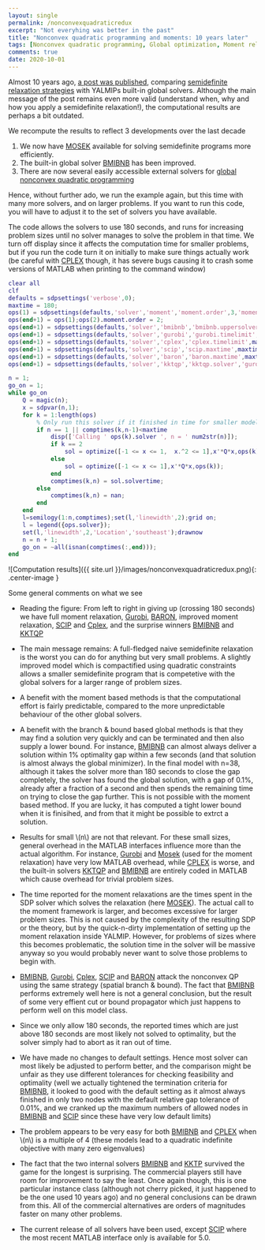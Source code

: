 ```yaml
---
layout: single
permalink: /nonconvexquadraticredux
excerpt: "Not everyhing was better in the past"
title: "Nonconvex quadratic programming and moments: 10 years later"
tags: [Nonconvex quadratic programming, Global optimization, Moment relaxations]
comments: true
date: 2020-10-01
---
```


Almost 10 years ago, [a post was published](/example/nonconvexquadraticprogramming/), comparing [semidefinite relaxation strategies](/tutorial/momentrelaxations) with YALMIPs built-in global solvers. Although the main message of the post remains even more valid (understand when, why and how you apply a semidefinite relaxation!), the computational results are perhaps a bit outdated.

We recompute the results to reflect 3 developments over the last decade

1. We now have [MOSEK](/solver/mosek) available for solving semidefinite programs more efficiently.
2. The built-in global solver [BMIBNB](/solver/bmibnb) has been improved.
3. There are now several easily accessible external solvers for [global nonconvex quadratic programming](tags/#nonconvex-quadratic-programming-solver)

Hence, without further ado, we run the example again, but this time with many more solvers, and on larger problems. If you want to run this code, you will have to adjust it to the set of solvers you have available.

The code allows the solvers to use 180 seconds, and runs for increasing problem sizes until no solver manages to solve the problem in that time. We turn off display since it affects the computation time for smaller problems, but if you run the code turn it on initially to make sure things actually work (be careful with [CPLEX](/solver/cplex) though, it has severe bugs causing it to crash some versions of MATLAB when printing to the command window)

````matlab
clear all
clf
defaults = sdpsettings('verbose',0);
maxtime = 180;
ops(1) = sdpsettings(defaults,'solver','moment','moment.order',3,'moment.solver','mosek','mosek.MSK_DPAR_OPTIMIZER_MAX_TIME',maxtime);
ops(end+1) = ops(1);ops(2).moment.order = 2;
ops(end+1) = sdpsettings(defaults,'solver','bmibnb','bmibnb.uppersolver','fmincon','bmibnb.maxtime',maxtime,'bmibnb.relgaptol',1e-4,'bmibnb.maxiter',inf);
ops(end+1) = sdpsettings(defaults,'solver','gurobi','gurobi.timelimit',maxtime);
ops(end+1) = sdpsettings(defaults,'solver','cplex','cplex.timelimit',maxtime);
ops(end+1) = sdpsettings(defaults,'solver','scip','scip.maxtime',maxtime,'scip.maxnodes',2^31-1);
ops(end+1) = sdpsettings(defaults,'solver','baron','baron.maxtime',maxtime);
ops(end+1) = sdpsettings(defaults,'solver','kktqp','kktqp.solver','gurobi','gurobi.timelimit',maxtime);

n = 1;
go_on = 1;
while go_on    
    Q = magic(n);
    x = sdpvar(n,1);
    for k = 1:length(ops)
        % Only run this solver if it finished in time for smaller model                             
        if n == 1 || comptimes(k,n-1)<maxtime
            disp(['Calling ' ops(k).solver ', n = ' num2str(n)]);
            if k == 2
                sol = optimize([-1 <= x <= 1,  x.^2 <= 1],x'*Q*x,ops(k));
            else
                sol = optimize([-1 <= x <= 1],x'*Q*x,ops(k));
            end
            comptimes(k,n) = sol.solvertime;               
        else
            comptimes(k,n) = nan;                   
        end
    end
    l=semilogy(1:n,comptimes);set(l,'linewidth',2);grid on;
    l = legend({ops.solver});
    set(l,'linewidth',2,'Location','southeast');drawnow
    n = n + 1;
    go_on = ~all(isnan(comptimes(:,end)));
end
````

![Computation results]({{ site.url }}/images/nonconvexquadraticredux.png){: .center-image }

Some general comments on what we see

* Reading the figure: From left to right in giving up (crossing 180 seconds) we have full moment relaxation, [Gurobi](/solver/gurobi),  [BARON](/solver/baron), improved moment relaxation, [SCIP](/solver/scip) and [Cplex](/solver/cplex), and the surprise winners [BMIBNB](/solver/bmibnb) and [KKTQP](/solver/kktqp)

* The main message remains: A full-fledged naive semidefinite relaxation is the worst you can do for anything but very small problems. A slightly improved model which is compactified using quadratic constraints allows a smaller semidefinite program that is competetive with the global solvers for a larger range of problem sizes.

* A benefit with the moment based methods is that the computational effort is fairly predictable, compared to the more unpredictable behaviour of the other global solvers.

* A benefit with the branch & bound based global methods is that they may find a solution very quickly and can be terminated and then also supply a lower bound. For instance, [BMIBNB](/solver/bmibnb) can almost always deliver a solution within 1% optimality gap within a few seconds (and that solution is almost always the global minimizer). In the final model with n=38, although it takes the solver more than 180 seconds to close the gap completely, the solver has found the global solution, with a gap of 0.1%, already after a fraction of a second and then spends the remaining time on trying to close the gap further. This is not possible with the moment based method. If you are lucky, it has computed a tight lower bound when it is finisihed, and from that it might be possible to extrct a solution.

* Results for small \\(n\\) are not that relevant. For these small sizes, general overhead in the MATLAB interfaces influence more than the actual algorithm. For instance, [Gurobi](/solver/gurobi) and [Mosek](/solver/mosek) (used for the moment relaxation) have very low MATLAB overhead, while [CPLEX](/solver/cplex) is worse, and the built-in solvers [KKTQP](/solver/kktqp) and [BMIBNB](/solver/bmibnb) are entirely coded in MATLAB which cause overhead for trivial problem sizes.

* The time reported for the moment relaxations are the times spent in the SDP solver which solves the relaxation (here [MOSEK](/solver/mosek)). The actual call to the moment framework is larger, and becomes excessive for larger problem sizes. This is not caused by the complexity of the resulting SDP or the theory, but by the quick-n-dirty implementation of setting up the moment relaxation inside YALMIP. However, for problems of sizes where this becomes problematic, the solution time in the solver will be massive anyway so you would probably never want to solve those problems to begin with.

* [BMIBNB](/solver/bmibnb), [Gurobi](/solver/gurobi), [Cplex](/solver/cplex), [SCIP](/solver/scip) and [BARON](/solver/baron) attack the nonconvex QP using the same strategy (spatial branch & bound). The fact that [BMIBNB](/solver/bmibnb) performs extremely well here is not a general conclusion, but the result of some very effient cut or bound propagator which just happens to perform well on this model class.

* Since we only allow 180 seconds, the reported times which are just above 180 seconds are most likely not solved to optimality, but the solver simply had to abort as it ran out of time.

* We have made no changes to default settings. Hence most solver can most likely be adjusted to perform better, and the comparison might be unfair as they use different tolerances for checking feasibility and optimality (well we actually tightened the termination criteria for  [BMIBNB](/solver/bmibnb), it looked to good with the default setting as it almost always finished in only two nodes with the default relative gap tolerance of 0.01%, and we cranked up the maximum numbers of allowed nodes in [BMIBNB](/solver/bmibnb) and [SCIP](/solver/scip) since these have very low default limits)

* The problem appears to be very easy for both [BMIBNB](/solver/bmibnb) and [CPLEX](/solver/cplex) when \\(n\\) is a multiple of 4 (these models lead to a quadratic indefinite objective with many zero eigenvalues)

* The fact that the two internal solvers [BMIBNB](/solver/bmibnb) and [KKTP](/solver/kktqp) survived the game for the longest is surprising. The commercial players still have room for improvement to say the least. Once again though, this is one particular instance class (although not cherry picked, it just happened to be the one used 10 years ago) and no general conclusions can be drawn from this. All of the commercial alternatives are orders of magnitudes faster on many other problems.

* The current release of all solvers have been used, except [SCIP](/solver/scip) where the most recent MATLAB interface only is available for 5.0.
